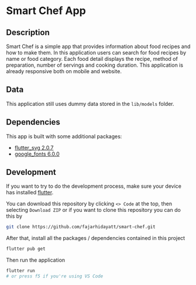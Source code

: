 # Smart Chef App

## Description

Smart Chef is a simple app that provides information about food recipes and how to make them. In this application users can search for food recipes by name or food category. Each food detail displays the recipe, method of preparation, number of servings and cooking duration. This application is already responsive both on mobile and website.

## Data

This application still uses dummy data stored in the `lib/models` folder.

## Dependencies

This app is built with some additional packages:

- [flutter_svg 2.0.7](https://pub.dev/packages/flutter_svg)
- [google_fonts 6.0.0](https://pub.dev/packages/google_fonts)

## Development

If you want to try to do the development process, make sure your device has installed [flutter](https://flutter.dev/).

You can download this repository by clicking `<> Code` at the top, then selecting `Download ZIP` or if you want to clone this repository you can do this by

```bash
git clone https://github.com/fajarhidayatt/smart-chef.git
```

After that, install all the packages / dependencies contained in this project

```bash
flutter pub get
```

Then run the application

```bash
flutter run
# or press f5 if you're using VS Code
```

